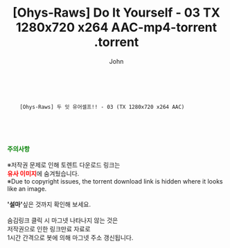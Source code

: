 ﻿---
layout: post
title:  "                   [Ohys-Raws] Do It Yourself - 03 TX 1280x720 x264 AAC-mp4-torrent                .torrent"
author: John
categories: [ 애니/만화 ]
tags: [  ]
image:  
description: "                   [Ohys-Raws] Do It Yourself - 03 TX 1280x720 x264 AAC-mp4-torrent                 torrent 정보 공유"
toc: true
toc_sticky: true
---

<br>

        [Ohys-Raws] 두 잇 유어셀프!! - 03 (TX 1280x720 x264 AAC)    
    
<br><br><br>
<p data-ke-size="size16"><b><span style="color: green;">주의사항</span></b><br /><br />※저작권 문제로 인해 토렌트 다운로드 링크는<br /><b><span style="color: red;">유사 이미지</span></b>에 숨겨뒀습니다.<br />※Due to copyright issues, the torrent download link is hidden where it looks like an image.<br /><br /><b>'설마'</b>싶은 것까지 확인해 보세요.<br /><br />숨김링크 클릭 시 마그넷 나타나지 않는 것은<br />저작권으로 인한 링크만료 자료로<br />1시간 간격으로 봇에 의해 마그넷 주소 갱신됩니다.</p>
